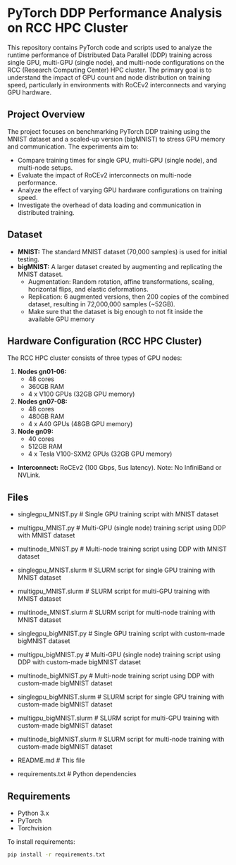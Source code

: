 # PyTorch DDP Performance Analysis on RCC HPC Cluster

This repository contains PyTorch code and scripts used to analyze the runtime performance of Distributed Data Parallel (DDP) training across single GPU, multi-GPU (single node), and multi-node configurations on the RCC (Research Computing Center) HPC cluster. The primary goal is to understand the impact of GPU count and node distribution on training speed, particularly in environments with RoCEv2 interconnects and varying GPU hardware.

## Project Overview

The project focuses on benchmarking PyTorch DDP training using the MNIST dataset and a scaled-up version (bigMNIST) to stress GPU memory and communication. The experiments aim to:

* Compare training times for single GPU, multi-GPU (single node), and multi-node setups.
* Evaluate the impact of RoCEv2 interconnects on multi-node performance.
* Analyze the effect of varying GPU hardware configurations on training speed.
* Investigate the overhead of data loading and communication in distributed training.

## Dataset

* **MNIST:** The standard MNIST dataset (70,000 samples) is used for initial testing.
* **bigMNIST:** A larger dataset created by augmenting and replicating the MNIST dataset.
    * Augmentation: Random rotation, affine transformations, scaling, horizontal flips, and elastic deformations.
    * Replication: 6 augmented versions, then 200 copies of the combined dataset, resulting in 72,000,000 samples (~52GB).
    * Make sure that the dataset is big enough to not fit inside the available GPU memory

## Hardware Configuration (RCC HPC Cluster)

The RCC HPC cluster consists of three types of GPU nodes:

1.  **Nodes gn01-06:**
    * 48 cores
    * 360GB RAM
    * 4 x V100 GPUs (32GB GPU memory)
2.  **Nodes gn07-08:**
    * 48 cores
    * 480GB RAM
    * 4 x A40 GPUs (48GB GPU memory)
3.  **Node gn09:**
    * 40 cores
    * 512GB RAM
    * 4 x Tesla V100-SXM2 GPUs (32GB GPU memory)

* **Interconnect:** RoCEv2 (100 Gbps, 5us latency). Note: No InfiniBand or NVLink.

## Files

* singlegpu_MNIST.py            # Single GPU training script with MNIST dataset
* multigpu_MNIST.py             # Multi-GPU (single node) training script using DDP with MNIST dataset
* multinode_MNIST.py            # Multi-node training script using DDP with MNIST dataset
* singlegpu_MNIST.slurm         # SLURM script for single GPU training with MNIST dataset
* multigpu_MNIST.slurm          # SLURM script for multi-GPU training with MNIST dataset
* multinode_MNIST.slurm         # SLURM script for multi-node training with MNIST dataset

* singlegpu_bigMNIST.py         # Single GPU training script with custom-made bigMNIST dataset
* multigpu_bigMNIST.py          # Multi-GPU (single node) training script using DDP with custom-made bigMNIST dataset
* multinode_bigMNIST.py         # Multi-node training script using DDP with custom-made bigMNIST dataset
* singlegpu_bigMNIST.slurm      # SLURM script for single GPU training with custom-made bigMNIST dataset
* multigpu_bigMNIST.slurm       # SLURM script for multi-GPU training with custom-made bigMNIST dataset
* multinode_bigMNIST.slurm      # SLURM script for multi-node training with custom-made bigMNIST dataset

* README.md                    # This file
* requirements.txt             # Python dependencies

## Requirements

* Python 3.x
* PyTorch
* Torchvision

To install requirements:

```bash
pip install -r requirements.txt
